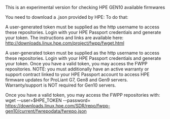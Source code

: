 This is an experimental version for checking HPE GEN10 available firmwares

You need to download a .json provided by HPE:
To do that:

A user-generated token must be supplied as the http username to access these repositories.
Login with your HPE Passport credentials and generate your token.
The instructions and links are available here: 
http://downloads.linux.hpe.com/project/fwpp/fwget.html

A user-generated token must be supplied as the http username to access these repositories.
Login with your HPE Passport credentials and generate your token.
Once you have a valid token, you may access the FWPP repositories.
NOTE: you must additionally have an active warranty or support contract linked to your HPE
Passport account to access HPE firmware updates for ProLiant G7, Gen8 and Gen9 servers.
Warranty/support is NOT required for Gen10 servers.

Once you have a valid token, you may access the FWPP repositories with: 
wget --user=$HPE_TOKEN --password=
https://downloads.linux.hpe.com/SDR/repo/fwpp-gen10/current/fwrepodata/fwrepo.json
